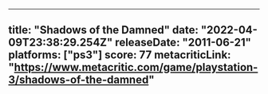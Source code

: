 
---
title: "Shadows of the Damned"
date: "2022-04-09T23:38:29.254Z"
releaseDate: "2011-06-21"
platforms: ["ps3"]
score: 77
metacriticLink: "https://www.metacritic.com/game/playstation-3/shadows-of-the-damned"
---
